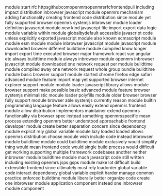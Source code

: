 module start rfc httpsgithubcomopenmrsopenmrsrfcfrontendpull including impact distribution inbrowser javascript module openmrs mechanism adding functionality creating frontend code distribution since module yet fully supported browser openmrs systemjs inbrowser module loader definition javascript module new kind javascript file import export data logic module variable within module globalbydefault accessible javascript code unless explicitly exported javascript module also known ecmascript module module esm module module inbrowser javascript module javascript module downloaded browser different buildtime module compiled know longer import export time executed browser major framework react vue angular etc always buildtime module always inbrowser module openmrs inbrowser javascript module downloaded one network request per module buildtime module compiled away one network request whole group bundle buildtime module basic browser support module started chrome firefox edge safari advanced module feature import map yet supported browser internet explorer support module module loader javascript library allows module browser support make possible basic advanced module feature browser systemjs minimalistic module loader polyfills module older browser browser fully support module browser able systemjs currently reason module builtin programming language feature allows easily extend openmrs frontend module allow distribution implementors maintainer extend openmrs functionality via browser spec instead something openmrsspecific mean process extending openmrs better understood approachable frontend developer module create better separation concern since dependency module explicit rely global variable module lazy loaded loaded allows openmrs distribution choose module wish include code instead inbrowser module buildtime module could buildtime module exclusively would simplify thing would mean frontend code would single build process would difficult get working supporting multiple framework codebases another neither inbrowser module buildtime module much javascript code still written including existing openmrs jsps gsps module make lot difficult build extensible frontend since ultimately must rely loadorder global variable code interact dependency global variable explicit harder manage common practice enforced buildtime module liberally better organize code create one inbrowser module application component instead one inbrowser module component